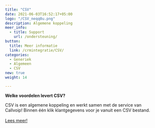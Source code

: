 ```yaml
---
title: "CSV"
date: 2021-06-03T16:52:17+05:00
logo: "/CSV_neqq0u.png"
description: Algemene koppeling
meer_info:
  - title: Support
    url: /ondersteuning/
button:
  title: Meer informatie
  link: /crmintegratie/CSV/
categories:
  - Generiek
  - Algemeen
  - CSV
new: true
weight: 14

---
```


**Welke voordelen levert CSV?**

CSV is een algemene koppeling en werkt samen met de service van Callvoip! Binnen één klik klantgegevens voor je vanuit een CSV bestand.<br><br><a href="/crmintegratie/sql/" class="button">Lees meer!</a>
